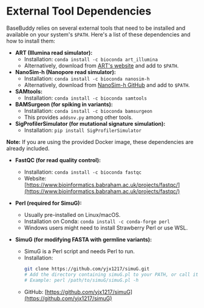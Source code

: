 # External Tool Dependencies

BaseBuddy relies on several external tools that need to be installed and available on your system's `$PATH`. Here's a list of these dependencies and how to install them:

*   **ART (Illumina read simulator):**
    *   Installation: `conda install -c bioconda art_illumina`
    *   Alternatively, download from [ART's website](https://www.niehs.nih.gov/research/resources/software/art/index.cfm) and add to `$PATH`.
*   **NanoSim-h (Nanopore read simulator):**
    *   Installation: `conda install -c bioconda nanosim-h`
    *   Alternatively, download from [NanoSim-h GitHub](https://github.com/bcgsc/NanoSim) and add to `$PATH`.
*   **SAMtools:**
    *   Installation: `conda install -c bioconda samtools`
*   **BAMSurgeon (for spiking in variants):**
    *   Installation: `conda install -c bioconda bamsurgeon`
    *   This provides `addsnv.py` among other tools.
*   **SigProfilerSimulator (for mutational signature simulation):**
    *   Installation: `pip install SigProfilerSimulator`

**Note:** If you are using the provided Docker image, these dependencies are already included.

*   **FastQC (for read quality control):**
    *   Installation: `conda install -c bioconda fastqc`
    *   Website: [https://www.bioinformatics.babraham.ac.uk/projects/fastqc/](https://www.bioinformatics.babraham.ac.uk/projects/fastqc/)

*   **Perl (required for SimuG):**
    *   Usually pre-installed on Linux/macOS.
    *   Installation on Conda: `conda install -c conda-forge perl`
    *   Windows users might need to install Strawberry Perl or use WSL.

*   **SimuG (for modifying FASTA with germline variants):**
    *   SimuG is a Perl script and needs Perl to run.
    *   Installation:
        ```bash
        git clone https://github.com/yjx1217/simuG.git
        # Add the directory containing simuG.pl to your PATH, or call it with its full path.
        # Example: perl /path/to/simuG/simuG.pl -h
        ```
    *   GitHub: [https://github.com/yjx1217/simuG](https://github.com/yjx1217/simuG)
